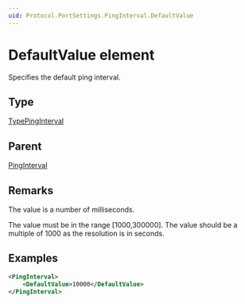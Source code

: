 ```yaml
---
uid: Protocol.PortSettings.PingInterval.DefaultValue
---
```


# DefaultValue element

Specifies the default ping interval.

## Type

[TypePingInterval](xref:Protocol-TypePingInterval)

## Parent

[PingInterval](xref:Protocol.PortSettings.PingInterval)

## Remarks

The value is a number of milliseconds.

The value must be in the range [1000,300000]. The value should be a multiple of 1000 as the resolution is in seconds.

## Examples

```xml
<PingInterval>
	<DefaultValue>10000</DefaultValue>
</PingInterval>
```
